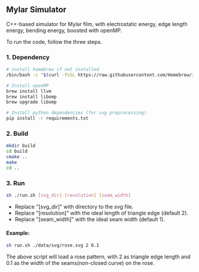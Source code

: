 ## Mylar Simulator
C++-based simulator for Mylar film, with electrostatic energy, 
edge length energy, bending energy, boosted with openMP.

To run the code, follow the three steps.

### 1. Dependency
```bash
# install homebrew if not installed
/bin/bash -c "$(curl -fsSL https://raw.githubusercontent.com/Homebrew/install/HEAD/install.sh)"
```

```bash
# Install openMP
brew install llvm
brew install libomp
brew upgrade libomp
```

```bash
# Install python dependencies (for svg preprocessing)
pip install -r requirements.txt
```

### 2. Build

```bash
mkdir build
cd build
cmake ..
make
cd ..
```

### 3. Run
```bash
sh ./run.sh [svg_dir] [resolution] [seam_width]
```
- Replace "[svg_dir]" with directory to the svg file. 
- Replace "[resolution]" with the ideal length of triangle edge (default 2).
- Replace "[seam_width]" with the ideal seam width (default 1).

#### Example:
```bash
sh run.sh ./data/svg/rose.svg 2 0.1
```
The above script will load a rose pattern, with 2 as triangle edge length and 0.1 as the width of the seams(non-closed curve) on the rose.

